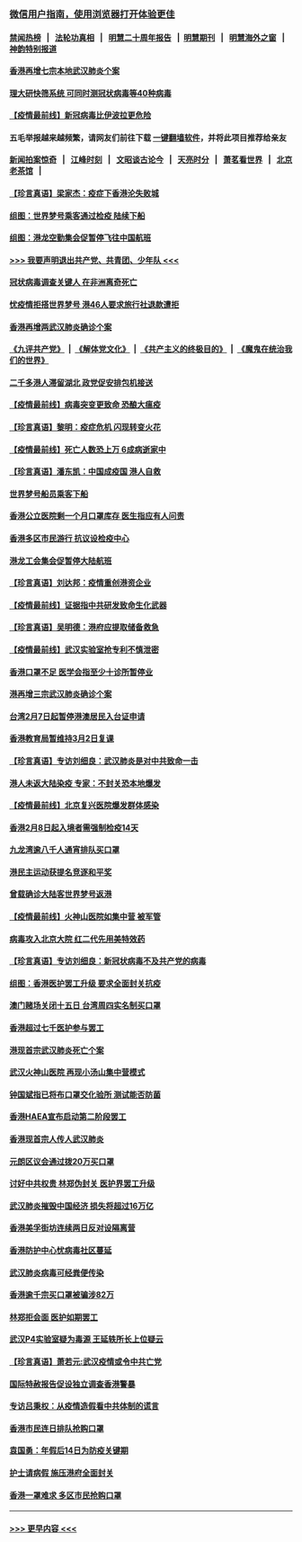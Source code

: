 ### [微信用户指南，使用浏览器打开体验更佳](https://github.com/gfw-breaker/banned-news1/blob/master/indexes/wechat-guide.md?t=0)
#### [禁闻热榜](热点新闻.md?t=0)  &nbsp;&nbsp;|&nbsp;&nbsp; [法轮功真相](https://github.com/gfw-breaker/truth/blob/master/README.md?t=0) &nbsp;&nbsp;|&nbsp;&nbsp; [明慧二十周年报告](https://github.com/gfw-breaker/mh-reports/blob/master/README.md?t=0) &nbsp;&nbsp;|&nbsp;&nbsp;[明慧期刊](https://github.com/gfw-breaker/mh-qikan) &nbsp;&nbsp;|&nbsp;&nbsp; [明慧海外之窗](https://github.com/gfw-breaker/mh-news/blob/master/README.md?t=0) &nbsp;&nbsp;|&nbsp;&nbsp; [神韵特别报道](https://github.com/gfw-breaker/mh-news/blob/master/shenyun.md?t=0)
#### [香港再增七宗本地武汉肺炎个案](../pages/nsc415/n11862405.md?t=02130222) 
#### [理大研快筛系统 可同时测冠状病毒等40种病毒](../pages/nsc415/n11862376.md?t=02130222) 
#### [【疫情最前线】新冠病毒比伊波拉更危险](../pages/nsc415/n11862199.md?t=02130222) 
#### 五毛举报越来越频繁，请网友们前往下载 [一键翻墙软件](https://github.com/gfw-breaker/ssr-accounts)，并将此项目推荐给亲友
#### [新闻拍案惊奇](https://github.com/gfw-breaker/banned-news1/blob/master/pages/link4.md) &nbsp;&nbsp;|&nbsp;&nbsp; [江峰时刻](https://github.com/gfw-breaker/banned-news1/blob/master/pages/link4.md) &nbsp;&nbsp;|&nbsp;&nbsp; [文昭谈古论今](https://github.com/gfw-breaker/banned-news1/blob/master/pages/link4.md) &nbsp;&nbsp;|&nbsp;&nbsp; [天亮时分](https://github.com/gfw-breaker/banned-news1/blob/master/pages/link4.md) &nbsp;&nbsp;|&nbsp;&nbsp; [萧茗看世界](https://github.com/gfw-breaker/banned-news1/blob/master/pages/link4.md) &nbsp;&nbsp;|&nbsp;&nbsp; [北京老茶馆](https://github.com/gfw-breaker/banned-news1/blob/master/pages/link4.md) &nbsp;&nbsp;|&nbsp;&nbsp; 
#### [【珍言真语】梁家杰：疫症下香港沦失败城](../pages/nsc415/n11861588.md?t=02130222) 
#### [组图：世界梦号乘客通过检疫 陆续下船](../pages/nsc415/n11858302.md?t=02130222) 
#### [组图：港龙空勤集会促暂停飞往中国航班](../pages/nsc415/n11858190.md?t=02130222) 
#### [>>> 我要声明退出共产党、共青团、少年队 <<<](https://github.com/begood0513/goodnews/blob/master/quit/letter.md) 
#### [冠状病毒调查关键人 在非洲离奇死亡](../pages/nsc415/n11859798.md?t=02130222) 
#### [忧疫情拒搭世界梦号 港46人要求旅行社退款遭拒](../pages/nsc415/n11859849.md?t=02130222) 
#### [香港再增两武汉肺炎确诊个案](../pages/nsc415/n11859833.md?t=02130222) 
#### [《九评共产党》](https://github.com/begood0513/9ping.md/blob/master/README.md) &nbsp;|&nbsp; [《解体党文化》](../../../../jtdwh.md/blob/master/README.md)  &nbsp;|&nbsp; [《共产主义的终极目的》](../../../../gczydzjmd.md/blob/master/README.md) &nbsp;|&nbsp; [《魔鬼在统治我们的世界》](../../../../mgztzwmdsj.md/blob/master/README.md) 
#### [二千多港人滞留湖北 政党促安排包机接送](../pages/nsc415/n11859831.md?t=02130222) 
#### [【疫情最前线】病毒突变更致命 恐酿大瘟疫](../pages/nsc415/n11859604.md?t=02130222) 
#### [【珍言真语】黎明：疫症危机 闪现转变火花](../pages/nsc415/n11859199.md?t=02130222) 
#### [【疫情最前线】死亡人数恐上万 6成病逝家中](../pages/nsc415/n11856687.md?t=02130222) 
#### [【珍言真语】潘东凯：中国成疫国 港人自救](../pages/nsc415/n11856962.md?t=02130222) 
#### [世界梦号船员乘客下船](../pages/nsc415/n11856883.md?t=02130222) 
#### [香港公立医院剩一个月口罩库存 医生指应有人问责](../pages/nsc415/n11856875.md?t=02130222) 
#### [香港多区市民游行 抗议设检疫中心](../pages/nsc415/n11856866.md?t=02130222) 
#### [港龙工会集会促暂停大陆航班](../pages/nsc415/n11856840.md?t=02130222) 
#### [【珍言真语】刘达邦：疫情重创港资企业](../pages/nsc415/n11854274.md?t=02130222) 
#### [【疫情最前线】证据指中共研发致命生化武器](../pages/nsc415/n11853087.md?t=02130222) 
#### [【珍言真语】吴明德：港府应提取储备救急](../pages/nsc415/n11852734.md?t=02130222) 
#### [【疫情最前线】武汉实验室抢专利不慎泄密](../pages/nsc415/n11850310.md?t=02130222) 
#### [香港口罩不足 医学会指至少十诊所暂停业](../pages/nsc415/n11850301.md?t=02130222) 
#### [港再增三宗武汉肺炎确诊个案](../pages/nsc415/n11850328.md?t=02130222) 
#### [台湾2月7日起暂停港澳居民入台证申请](../pages/nsc415/n11850304.md?t=02130222) 
#### [香港教育局暂维持3月2日复课](../pages/nsc415/n11850260.md?t=02130222) 
#### [【珍言真语】专访刘细良：武汉肺炎是对中共致命一击](../pages/nsc415/n11849934.md?t=02130222) 
#### [港人未返大陆染疫 专家：不封关恐本地爆发](../pages/nsc415/n11848021.md?t=02130222) 
#### [【疫情最前线】北京复兴医院爆发群体感染](../pages/nsc415/n11847626.md?t=02130222) 
#### [香港2月8日起入境者需强制检疫14天](../pages/nsc415/n11847658.md?t=02130222) 
#### [九龙湾逾八千人通宵排队买口罩](../pages/nsc415/n11847647.md?t=02130222) 
#### [港民主运动获提名竞逐和平奖](../pages/nsc415/n11847633.md?t=02130222) 
#### [曾载确诊大陆客世界梦号返港](../pages/nsc415/n11847608.md?t=02130222) 
#### [【疫情最前线】火神山医院如集中营 被军管](../pages/nsc415/n11847524.md?t=02130222) 
#### [病毒攻入北京大院 红二代先用美特效药](../pages/nsc415/n11847427.md?t=02130222) 
#### [【珍言真语】专访刘细良：新冠状病毒不及共产党的病毒](../pages/nsc415/n11847164.md?t=02130222) 
#### [组图：香港医护罢工升级 要求全面封关抗疫](../pages/nsc415/n11844107.md?t=02130222) 
#### [澳门赌场关闭十五日 台湾周四实名制买口罩](../pages/nsc415/n11845083.md?t=02130222) 
#### [香港超过七千医护参与罢工](../pages/nsc415/n11845051.md?t=02130222) 
#### [港现首宗武汉肺炎死亡个案](../pages/nsc415/n11844998.md?t=02130222) 
#### [武汉火神山医院 再现小汤山集中营模式](../pages/nsc415/n11844763.md?t=02130222) 
#### [钟国斌指已将布口罩交化验所 测试能否防菌](../pages/nsc415/n11842783.md?t=02130222) 
#### [香港HAEA宣布启动第二阶段罢工](../pages/nsc415/n11842723.md?t=02130222) 
#### [香港现首宗人传人武汉肺炎](../pages/nsc415/n11842766.md?t=02130222) 
#### [元朗区议会通过拨20万买口罩](../pages/nsc415/n11842754.md?t=02130222) 
#### [讨好中共权贵 林郑伪封关 医护界罢工升级](../pages/nsc415/n11842359.md?t=02130222) 
#### [武汉肺炎摧毁中国经济 损失将超过16万亿](../pages/nsc415/n11839723.md?t=02130222) 
#### [香港美孚街坊连续两日反对设隔离营](../pages/nsc415/n11839962.md?t=02130222) 
#### [香港防护中心忧病毒社区蔓延](../pages/nsc415/n11839933.md?t=02130222) 
#### [武汉肺炎病毒可经粪便传染](../pages/nsc415/n11839939.md?t=02130222) 
#### [香港逾千宗买口罩被骗涉82万](../pages/nsc415/n11839914.md?t=02130222) 
#### [林郑拒会面 医护如期罢工](../pages/nsc415/n11839892.md?t=02130222) 
#### [武汉P4实验室疑为毒源 王延轶所长上位疑云](../pages/nsc415/n11835543.md?t=02130222) 
#### [【珍言真语】萧若元:武汉疫情或令中共亡党](../pages/nsc415/n11829394.md?t=02130222) 
#### [国际特赦报告促设独立调查香港警暴](../pages/nsc415/n11833845.md?t=02130222) 
#### [专访吕秉权：从疫情造假看中共体制的谎言](../pages/nsc415/n11833813.md?t=02130222) 
#### [香港市民连日排队抢购口罩](../pages/nsc415/n11833794.md?t=02130222) 
#### [袁国勇：年假后14日为防疫关键期](../pages/nsc415/n11831088.md?t=02130222) 
#### [护士请病假 施压港府全面封关](../pages/nsc415/n11831030.md?t=02130222) 
#### [香港一罩难求 多区市民抢购口罩](../pages/nsc415/n11831002.md?t=02130222) 

----
#### [ >>> 更早内容 <<< ](../indexes/nsc415-earlier.md)
